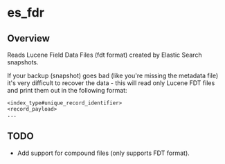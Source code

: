 es_fdr
======

Overview
--------
Reads Lucene Field Data Files (fdt format) created by Elastic Search snapshots.

If your backup (snapshot) goes bad (like you're missing the metadata file) it's very difficult to recover the data - this will read only Lucene FDT files and print them out in the following format:
```
<index_type#unique_record_identifier>
<record_payload>
...
```

TODO
----
* Add support for compound files (only supports FDT format).
